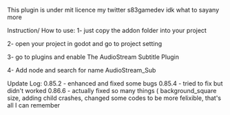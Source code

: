 This plugin is under mit licence
my twitter s83gamedev
idk what to sayany more

Instruction/ How to use:
1- just copy the addon folder into your project

2- open your project in godot and go to project setting

3- go to plugins and enable The AudioStream Subtitle Plugin

4- Add node and search for name AudioStream_Sub

Update Log:
0.85.2 - enhanced and fixed some bugs
0.85.4 - tried to fix but didn't worked
0.86.6 - actually fixed so many things ( background_square size, adding child crashes, changed some codes to be more felixible, that's all I can remember

